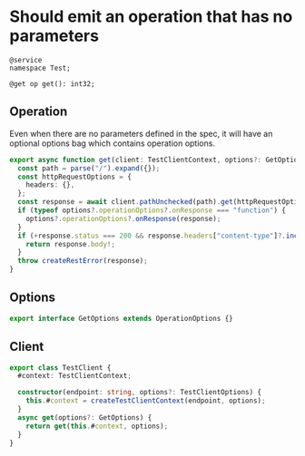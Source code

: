 # Should emit an operation that has no parameters

```tsp
@service
namespace Test;

@get op get(): int32;
```

## Operation

Even when there are no parameters defined in the spec, it will have an optional options bag which contains operation options.

```ts src/api/testClientOperations.ts function get
export async function get(client: TestClientContext, options?: GetOptions): Promise<number> {
  const path = parse("/").expand({});
  const httpRequestOptions = {
    headers: {},
  };
  const response = await client.pathUnchecked(path).get(httpRequestOptions);
  if (typeof options?.operationOptions?.onResponse === "function") {
    options?.operationOptions?.onResponse(response);
  }
  if (+response.status === 200 && response.headers["content-type"]?.includes("application/json")) {
    return response.body!;
  }
  throw createRestError(response);
}
```

## Options

```ts src/api/testClientOperations.ts interface GetOptions
export interface GetOptions extends OperationOptions {}
```

## Client

```ts src/testClient.ts class TestClient
export class TestClient {
  #context: TestClientContext;

  constructor(endpoint: string, options?: TestClientOptions) {
    this.#context = createTestClientContext(endpoint, options);
  }
  async get(options?: GetOptions) {
    return get(this.#context, options);
  }
}
```
